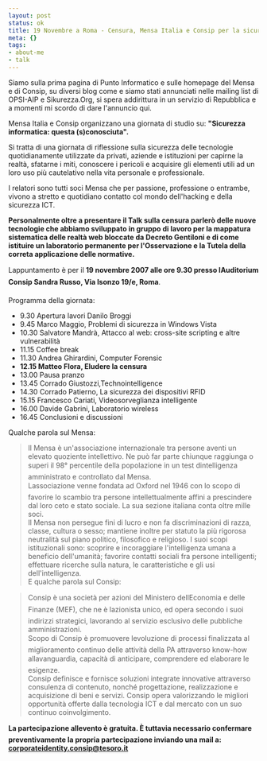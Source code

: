 ```yaml
--- 
layout: post
status: ok
title: 19 Novembre a Roma - Censura, Mensa Italia e Consip per la sicurezza informatica
meta: {}
tags: 
- about-me
- talk
---
```

Siamo sulla prima pagina di Punto Informatico e sulle homepage del Mensa e di Consip, su diversi blog come e siamo stati annunciati nelle mailing list di OPSI-AIP e Sikurezza.Org, si spera addirittura in un servizio di Repubblica e a momenti mi scordo di dare l'annuncio qui.  
  
Mensa Italia e Consip organizzano una giornata di studio su: **"Sicurezza informatica: questa (s)conosciuta".**    
  
Si tratta di una giornata di riflessione sulla sicurezza delle tecnologie quotidianamente utilizzate da privati, aziende e istituzioni per capirne la realtà, sfatarne i miti, conoscere i pericoli e acquisire gli elementi utili ad un loro uso più cautelativo nella vita personale e professionale.  
  
I relatori sono tutti soci Mensa che per passione, professione o entrambe, vivono a stretto e quotidiano contatto col mondo dell'hacking e della sicurezza ICT.  
  
**Personalmente oltre a presentare il Talk sulla censura parlerò delle nuove tecnologie che abbiamo sviluppato in gruppo di lavoro per la mappatura sistematica delle realtà web bloccate da Decreto Gentiloni e di come istituire un laboratorio permanente per l'Osservazione e la Tutela della correta applicazione delle normative.** 
  
      
Lappuntamento è per il **19 novembre 2007 alle ore 9.30 presso lAuditorium Consip Sandra Russo, Via Isonzo 19/e, Roma**.  
  
Programma della giornata:  
*  9.30 Apertura lavori Danilo Broggi
*  9.45 Marco Maggio, Problemi di sicurezza in Windows Vista
*  10.30 Salvatore Mandrà, Attacco al web: cross-site scripting e altre vulnerabilità
*  11.15 Coffee break
*  11.30 Andrea Ghirardini, Computer Forensic
*  **12.15 Matteo Flora, Eludere la censura**
*  13.00 Pausa pranzo
*  13.45 Corrado Giustozzi,Technointelligence
*  14.30 Corrado Patierno, La sicurezza dei dispositivi RFID
*  15.15 Francesco Cariati, Videosorveglianza intelligente
*  16.00 Davide Gabrini, Laboratorio wireless
*  16.45 Conclusioni e discussioni
  
Qualche parola sul Mensa:  
> Il Mensa è un'associazione internazionale tra persone aventi un elevato quoziente intellettivo. Ne può far parte chiunque raggiunga o superi il 98° percentile della popolazione in un test dintelligenza amministrato e controllato dal Mensa.  
> Lassociazione venne fondata ad Oxford nel 1946 con lo scopo di favorire lo scambio tra persone intellettualmente affini a prescindere dal loro ceto e stato sociale. La sua sezione italiana conta oltre mille soci.  
> Il Mensa non persegue fini di lucro e non fa discriminazioni di razza, classe, cultura o sesso; mantiene inoltre per statuto la più rigorosa neutralità sul piano politico, filosofico e religioso. I suoi scopi istituzionali sono: scoprire e incoraggiare l'intelligenza umana a beneficio dell'umanità; favorire contatti sociali fra persone intelligenti; effettuare ricerche sulla natura, le caratteristiche e gli usi dell'intelligenza.  
E qualche parola sul Consip:  
  
> Consip è una società per azioni del Ministero dellEconomia e delle Finanze (MEF), che ne è lazionista unico, ed opera secondo i suoi indirizzi strategici, lavorando al servizio esclusivo delle pubbliche amministrazioni.  
> Scopo di Consip è promuovere levoluzione di processi finalizzata al miglioramento continuo delle attività della PA attraverso know-how allavanguardia, capacità di anticipare, comprendere ed elaborare le esigenze.  
> Consip definisce e fornisce soluzioni integrate innovative attraverso consulenza di contenuto, nonché progettazione, realizzazione e acquisizione di beni e servizi. Consip opera valorizzando le migliori opportunità offerte dalla tecnologia ICT e dal mercato con un suo continuo coinvolgimento.  
  
**La partecipazione allevento è gratuita. È tuttavia necessario confermare preventivamente la propria partecipazione inviando una mail a: <corporateidentity.consip@tesoro.it>** 
